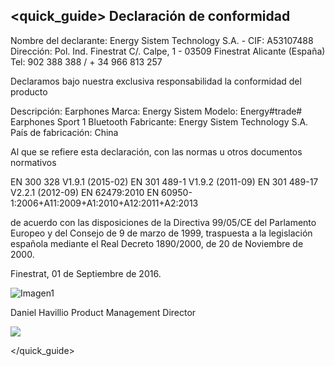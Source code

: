 ## <quick_guide> Declaración de conformidad

Nombre del declarante: Energy Sistem Technology S.A. - CIF: A53107488
Dirección: Pol. Ind. Finestrat C/. Calpe, 1 - 03509 Finestrat Alicante (España)
Tel: 902 388 388  / + 34 966 813 257

Declaramos bajo nuestra exclusiva responsabilidad la conformidad del producto

Descripción: Earphones
Marca: Energy Sistem
Modelo: Energy#trade# Earphones Sport 1 Bluetooth
Fabricante: Energy Sistem Technology S.A.
País de fabricación: China

Al que se refiere esta declaración, con las normas u otros documentos normativos

EN 300 328 V1.9.1 (2015-02)
EN 301 489-1 V1.9.2 (2011-09)
EN 301 489-17 V2.2.1 (2012-09)
EN 62479:2010
EN 60950-1:2006+A11:2009+A1:2010+A12:2011+A2:2013

de acuerdo con las disposiciones de la Directiva 99/05/CE del Parlamento Europeo y del Consejo de 9 de marzo de 1999, traspuesta a la legislación española mediante el Real Decreto 1890/2000, de 20 de Noviembre de 2000.

Finestrat, 01 de Septiembre de 2016.

![Imagen1](http://static.energysistem.com/images/manuals/42178/574c726744d98.jpg)

Daniel Havillio
Product Management Director

![](http://static.energysistem.com/images/manuals/39052/54887c2a4f567.jpg)

</quick_guide>
